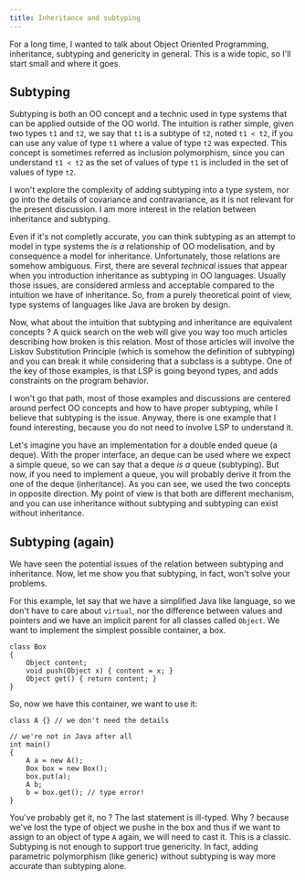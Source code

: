 ```yaml
---
title: Inheritance and subtyping
---
```


For a long time, I wanted to talk about Object Oriented Programming, inheritance, subtyping and genericity in
general. This is a wide topic, so I'll start small and where it goes.

## Subtyping

Subtyping is both an OO concept and a technic used in type systems that can be applied outside of the OO world. The
intuition is rather simple, given two types `t1` and `t2`, we say that `t1` is a subtype of `t2`, noted `t1 < t2`,
if you can use any value of type `t1` where a value of type `t2` was expected. This concept is sometimes referred
as inclusion polymorphism, since you can understand `t1 < t2` as the set of values of type `t1` is included in the
set of values of type `t2`.

I won't explore the complexity of adding subtyping into a type system, nor go into the details of covariance and
contravariance, as it is not relevant for the present discussion. I am more interest in the relation between
inheritance and subtyping.

Even if it's not completly accurate, you can think subtyping as an attempt to model in type systems the _is a_
relationship of OO modelisation, and by consequence a model for inheritance. Unfortunately, those relations are
somehow ambiguous. First, there are several _technical_ issues that appear when you introduction inheritance as
subtyping in OO languages. Usually those issues, are considered armless and acceptable compared to the intuition we
have of inheritance. So, from a purely theoretical point of view, type systems of languages like Java are broken by
design.

Now, what about the intuition that subtyping and inheritance are equivalent concepts ? A quick search on the web
will give you way too much articles describing how broken is this relation. Most of those articles will involve the
Liskov Substitution Principle (which is somehow the definition of subtyping) and you can break it while considering
that a subclass is a subtype. One of the key of those examples, is that LSP is going beyond types, and adds
constraints on the program behavior.

I won't go that path, most of those examples and discussions are centered around perfect OO concepts and how to
have proper subtyping, while I believe that subtyping is the issue. Anyway, there is one example that I found
interesting, because you do not need to involve LSP to understand it.

Let's imagine you have an implementation for a double ended queue (a deque). With the proper interface, an deque
can be used where we expect a simple queue, so we can say that a deque _is a_ queue (subtyping). But now, if you
need to implement a queue,  you will probably derive it from the one of the deque (inheritance). As you can see, we
used the two concepts in opposite direction. My point of view is that both are different mechanism, and you can use
inheritance without subtyping and subtyping can exist without inheritance.

## Subtyping (again)

We have seen the potential issues of the relation between subtyping and inheritance. Now, let me show you that
subtyping, in fact, won't solve your problems.

For this example, let say that we have a simplified Java like language, so we don't have to care about `virtual`,
nor the difference between values and pointers and we have an implicit parent for all classes called `Object`.
We want to implement the simplest possible container, a box.

```
class Box
{
    Object content;
    void push(Object x) { content = x; }
    Object get() { return content; }
}
```

So, now we have this container, we want to use it:

```
class A {} // we don't need the details

// we're not in Java after all
int main()
{
    A a = new A();
    Box box = new Box();
    box.put(a);
    A b;
    b = box.get(); // type error!
}
```

You've probably get it, no ? The last statement is ill-typed. Why ? because we've lost the type of object we pushe
in the box and thus if we want to assign to an object of type `A` again, we will need to cast it. This is a
classic. Subtyping is not enough to support true genericity. In fact, adding parametric polymorphism (like generic)
without subtyping is way more accurate than subtyping alone.


